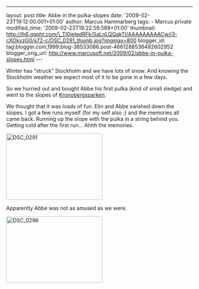 ---
layout: post
title: Abbe in the pulka-slopes date: '2009-02-23T19:12:00.001+01:00'
author: Marcus Hammarberg
tags: - Marcus
private modified_time: '2009-02-23T19:22:59.588+01:00' thumbnail:
http://lh6.ggpht.com/\_TI0jeIedRFk/SaLnLQQakTI/AAAAAAAAACw/i3-cXOkvzG0/s72-c/DSC_0291_thumb.jpg?imgmax=800
blogger_id: tag:blogger.com,1999:blog-36533086.post-4661288536482602952
blogger_orig_url: http://www.marcusoft.net/2009/02/abbe-in-pulka-slopes.html ---

Winter has “struck” Stockholm and we have lots of snow. And knowing the
Stockholm weather we expect most of it to be gone in a few days.

So we hurried out and bought Abbe his first pulka (kind of small sledge)
and went to the slopes of
<a href="http://www.hitta.se/LargeMap.aspx?var=Kronobergsparken"
target="_blank">Kronobergsparken</a>.

We thought that it was loads of fun. Elin and Abbe swished down the
slopes. I got a few runs myself (for my self also ;) and the memories
all came back. Running up the slope with the pulka in a string behind
you. Getting cold after the first run… Ahhh the memories.

[<img
src="http://lh6.ggpht.com/_TI0jeIedRFk/SaLnLQQakTI/AAAAAAAAACw/i3-cXOkvzG0/DSC_0291_thumb.jpg?imgmax=800"
style="border-top-width: 0px; border-left-width: 0px; border-bottom-width: 0px; border-right-width: 0px"
data-border="0" width="260" height="179" alt="DSC_0291" />](http://lh4.ggpht.com/_TI0jeIedRFk/SaLnK3BiXNI/AAAAAAAAACs/EKnEx5Dza4c/s1600-h/DSC_0291%5B2%5D.jpg)

Apparently Abbe was not as amused as we were.

[<img
src="http://lh3.ggpht.com/_TI0jeIedRFk/SaLnOJrYFjI/AAAAAAAAAC4/BSvIGio45n8/DSC_0296_thumb.jpg?imgmax=800"
style="border-top-width: 0px; border-left-width: 0px; border-bottom-width: 0px; border-right-width: 0px"
data-border="0" width="260" height="179" alt="DSC_0296" />](http://lh6.ggpht.com/_TI0jeIedRFk/SaLnNQCOT8I/AAAAAAAAAC0/91dhRMULzT0/s1600-h/DSC_0296%5B2%5D.jpg)
